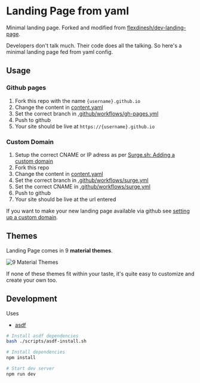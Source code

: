 # Landing Page from yaml

Minimal landing page. Forked and modified from [flexdinesh/dev-landing-page](https://github.com/flexdinesh/dev-landing-page).

Developers don't talk much. Their code does all the talking. So here's a minimal landing page fed from yaml config.

## Usage

### Github pages

1. Fork this repo with the name `{username}.github.io`
1. Change the content in [content.yaml](content.yaml)
1. Set the correct branch in [.github/workflows/gh-pages.yml](.github/workflows/gh-pages.yml)
1. Push to github
1. Your site should be live at `https://{username}.github.io`

### Custom Domain

1. Setup the correct CNAME or IP adress as per [Surge.sh: Adding a custom domain](https://surge.sh/help/adding-a-custom-domain)
1. Fork this repo
1. Change the content in [content.yaml](content.yaml)
1. Set the correct branch in [.github/workflows/surge.yml](.github/workflows/surge.yml)
1. Set the correct CNAME in [.github/workflows/surge.yml](.github/workflows/surge.yml)
1. Push to github
1. Your site should be live at the url entered

If you want to make your new landing page available via github see [setting up a custom domain](https://help.github.com/articles/quick-start-setting-up-a-custom-domain/).

## Themes

Landing Page comes in 9 **material themes**.

![9 Material Themes](https://image.ibb.co/jJVKCn/dev_landing_page_themes.jpg)

If none of these themes fit within your taste, it's quite easy to customize and create your own too.

## Development

Uses

-   [asdf](https//asdf-vm.com)

```bash
# Install asdf dependencies
bash ./scripts/asdf-install.sh

# Install dependencies
npm install

# Start dev server
npm run dev
```
